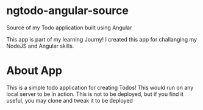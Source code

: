 # ngtodo-angular-source
Source of my Todo application built using Angular

This app is part of my learning Journy! I created this app for challanging my NodeJS and Angular skills.

# About App
This is a simple todo application for creating Todos! This would run on any local server to be in action. This is not to be deployed, but if you find it useful, you may clone and tweak it to be deployed
